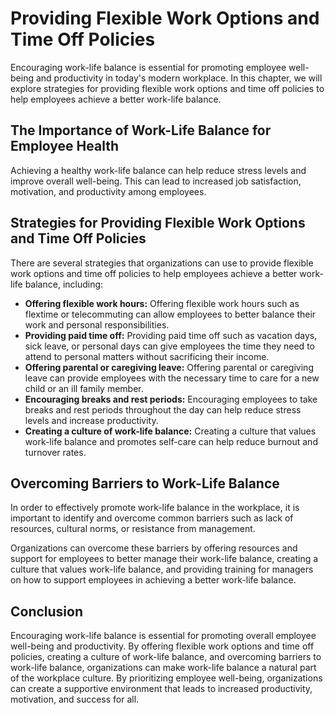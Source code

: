 Providing Flexible Work Options and Time Off Policies
===============================================================================================

Encouraging work-life balance is essential for promoting employee well-being and productivity in today's modern workplace. In this chapter, we will explore strategies for providing flexible work options and time off policies to help employees achieve a better work-life balance.

The Importance of Work-Life Balance for Employee Health
-------------------------------------------------------

Achieving a healthy work-life balance can help reduce stress levels and improve overall well-being. This can lead to increased job satisfaction, motivation, and productivity among employees.

Strategies for Providing Flexible Work Options and Time Off Policies
--------------------------------------------------------------------

There are several strategies that organizations can use to provide flexible work options and time off policies to help employees achieve a better work-life balance, including:

* **Offering flexible work hours:** Offering flexible work hours such as flextime or telecommuting can allow employees to better balance their work and personal responsibilities.
* **Providing paid time off:** Providing paid time off such as vacation days, sick leave, or personal days can give employees the time they need to attend to personal matters without sacrificing their income.
* **Offering parental or caregiving leave:** Offering parental or caregiving leave can provide employees with the necessary time to care for a new child or an ill family member.
* **Encouraging breaks and rest periods:** Encouraging employees to take breaks and rest periods throughout the day can help reduce stress levels and increase productivity.
* **Creating a culture of work-life balance:** Creating a culture that values work-life balance and promotes self-care can help reduce burnout and turnover rates.

Overcoming Barriers to Work-Life Balance
----------------------------------------

In order to effectively promote work-life balance in the workplace, it is important to identify and overcome common barriers such as lack of resources, cultural norms, or resistance from management.

Organizations can overcome these barriers by offering resources and support for employees to better manage their work-life balance, creating a culture that values work-life balance, and providing training for managers on how to support employees in achieving a better work-life balance.

Conclusion
----------

Encouraging work-life balance is essential for promoting overall employee well-being and productivity. By offering flexible work options and time off policies, creating a culture of work-life balance, and overcoming barriers to work-life balance, organizations can make work-life balance a natural part of the workplace culture. By prioritizing employee well-being, organizations can create a supportive environment that leads to increased productivity, motivation, and success for all.
